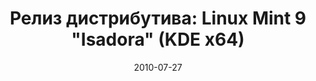 ---
layout: post
title: "Релиз дистрибутива: Linux Mint 9 \"Isadora\" (KDE x64)"
date: 2010-07-27   
---